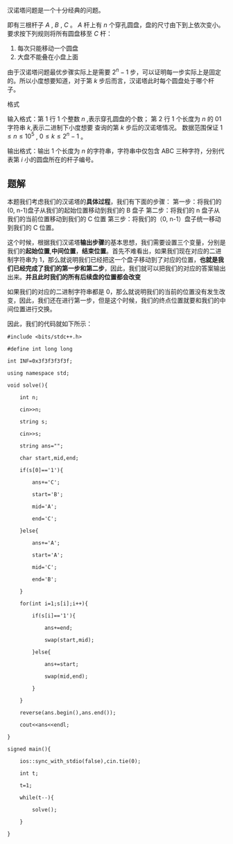 汉诺塔问题是一个十分经典的问题。

即有三根杆子 $A$ , $B$ , $C$ 。 $A$ 杆上有 $n$ 个穿孔圆盘，盘的尺寸由下到上依次变小。要求按下列规则将所有圆盘移至 $C$ 杆：

1. 每次只能移动一个圆盘
2. 大盘不能叠在小盘上面

由于汉诺塔问题最优步骤实际上是需要 $2^n-1$ 步，可以证明每一步实际上是固定的。所以小度想要知道，对于第 $k$ 步后而言，汉诺塔此时每个圆盘处于哪个杆子。

格式


输入格式：第 1 行 1 个整数 $n$ ,表示穿孔圆盘的个数；
第 2 行 1 个长度为 $n$ 的 01 字符串 $k$,表示二进制下小度想要
查询的第 $k$ 步后的汉诺塔情况。
数据范围保证 $1\leq n\leq10^5$ , $0\leq k\leq2^n-1$ 。

输出格式：输出 1 个长度为 $n$ 的字符串，字符串中仅包含 ABC 三种字符，分别代表第 $i$ 小的圆盘所在的杆子编号。

## 题解
本题我们考虑我们的汉诺塔的**具体过程**，我们有下面的步骤：
第一步：将我们的 (0, n-1)盘子从我们的起始位置移动到我们的 B 盘子
第二步：将我们的 n 盘子从我们的当前位置移动到我们的 C 位置
第三步：将我们的（0, n-1）盘子统一移动到我们的 C 位置。

这个时候，根据我们汉诺塔**输出步骤**的基本思想，我们需要设置三个变量，分别是我们的**起始位置**,**中间位置**，**结束位置**。首先不难看出，如果我们现在对应的二进制字符串为 1，那么就说明我们已经把这一个盘子移动到了对应的位置，**也就是我们已经完成了我们的第一步和第二步**，因此，我们就可以把我们的对应的答案输出出来。**并且此时我们的所有后续盘的位置都会改变**

如果我们的对应的二进制字符串都是 0，那么就说明我们的当前的位置没有发生改变，因此，我们还在进行第一步，但是这个时候，我们的终点位置就要和我们的中间位置进行交换。

因此，我们的代码就如下所示：
```
#include <bits/stdc++.h>

#define int long long

int INF=0x3f3f3f3f3f;

using namespace std;

void solve(){

    int n;

    cin>>n;

    string s;

    cin>>s;

    string ans="";

    char start,mid,end;

    if(s[0]=='1'){

        ans+='C';

        start='B';

        mid='A';

        end='C';

    }else{

        ans+='A';

        start='A';

        mid='C';

        end='B';

    }

    for(int i=1;s[i];i++){

        if(s[i]=='1'){

            ans+=end;

            swap(start,mid);

        }else{

            ans+=start;

            swap(mid,end);

        }

    }

    reverse(ans.begin(),ans.end());

    cout<<ans<<endl;

}

signed main(){

    ios::sync_with_stdio(false),cin.tie(0);

    int t;

    t=1;

    while(t--){

        solve();

    }

}
```